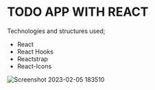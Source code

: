 <h1> TODO APP WITH REACT </h1>
<p> Technologies and structures used; </p>
<ul>
<li> React </li>
<li> React Hooks </li>
<li> Reactstrap </li>
<li> React-Icons </li>
</ul>

![Screenshot 2023-02-05 183510](https://user-images.githubusercontent.com/95571155/216838919-2ecbbe06-7d0d-47f3-ad4e-40601a666268.png)
